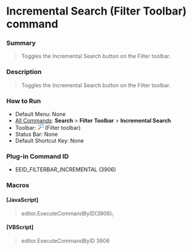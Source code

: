 # Incremental Search (Filter Toolbar) command

### Summary

> Toggles the Incremental Search button on the Filter toolbar.

### Description

> Toggles the Incremental Search button on the Filter toolbar.

### How to Run

- Default Menu: None
- [All Commands](../tools/all_commands): **Search**
\> **Filter Toolbar** \> **Incremental Search**
- Toolbar: ![](../../images/find_incremental.png) (Filter toolbar)
- Status Bar: None
- Default Shortcut Key: None

### Plug-in Command ID

- EEID\_FILTERBAR\_INCREMENTAL (3906)

### Macros

#### \[JavaScript\]

> editor.ExecuteCommandByID(3906);

#### \[VBScript\]

> editor.ExecuteCommandByID 3906
